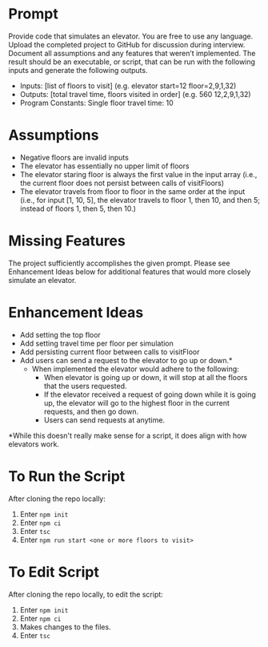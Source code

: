 # Prompt
Provide code that simulates an elevator. You are free to use any language.
Upload the completed project to GitHub for discussion during interview.
Document all assumptions and any features that weren’t implemented.
The result should be an executable, or script, that can be run with the following inputs and generate the following outputs.
* Inputs: [list of floors to visit] (e.g. elevator start=12 floor=2,9,1,32)
* Outputs: [total travel time, floors visited in order] (e.g. 560 12,2,9,1,32)
* Program Constants: Single floor travel time: 10

# Assumptions
* Negative floors are invalid inputs
* The elevator has essentially no upper limit of floors 
* The elevator staring floor is always the first value in the input array (i.e., the current floor does not persist between calls of visitFloors) 
* The elevator travels from floor to floor in the same order at the input (i.e., for input [1, 10, 5], the elevator travels to floor 1, then 10, and then 5; instead of floors 1, then 5, then 10.)

# Missing Features
The project sufficiently accomplishes the given prompt. Please see Enhancement Ideas below for additional features that would more closely simulate an elevator.

# Enhancement Ideas
* Add setting the top floor
* Add setting travel time per floor per simulation
* Add persisting current floor between calls to visitFloor
* Add users can send a request to the elevator to go up or down.*
    * When implemented the elevator would adhere to the following: 
        * When elevator is going up or down, it will stop at all the floors that the users requested.
        * If the elevator received a request of going down while it is going up, the elevator will go to the highest floor in the current requests, and then go down.
        * Users can send requests at anytime.

*While this doesn't really make sense for a script, it does align with how elevators work.

# To Run the Script
After cloning the repo locally:
1. Enter `npm init`
2. Enter `npm ci`
3. Enter `tsc`
4. Enter `npm run start <one or more floors to visit>`

# To Edit Script
After cloning the repo locally, to edit the script:
1. Enter `npm init`
2. Enter `npm ci`
3. Makes changes to the files.
4. Enter `tsc`
